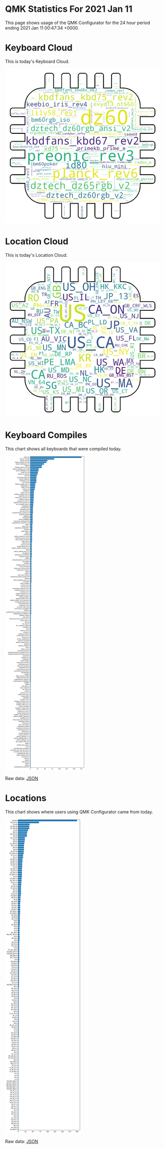 # QMK Statistics For 2021 Jan 11

This page shows usage of the QMK Configurator for the 24 hour period ending 2021 Jan 11 00:47:34 +0000.

# Keyboard Cloud

This is today's Keyboard Cloud.

<img src="reports/20210111/keyboards_wordcloud.png">

# Location Cloud

This is today's Location Cloud.

<img src="reports/20210111/locations_wordcloud.png">

# Keyboard Compiles

This chart shows all keyboards that were compiled today.

<img src="reports/20210111/keyboards.svg">

Raw data: [JSON](reports/20210111/keyboards.json ':ignore')

# Locations

This chart shows where users using QMK Configurator came from today.

<img src="reports/20210111/locations.svg">

Raw data: [JSON](reports/20210111/locations.json ':ignore')
    